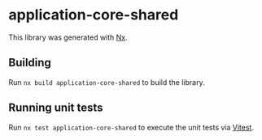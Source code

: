 # application-core-shared

This library was generated with [Nx](https://nx.dev).

## Building

Run `nx build application-core-shared` to build the library.

## Running unit tests

Run `nx test application-core-shared` to execute the unit tests via [Vitest](https://vitest.dev/).
